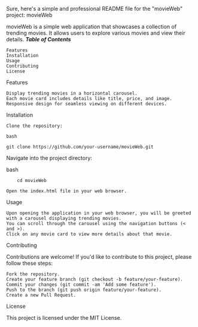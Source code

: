 Sure, here's a simple and professional README file for the "movieWeb" project:
movieWeb

movieWeb is a simple web application that showcases a collection of trending movies. It allows users to explore various movies and view their details.
***Table of Contents***

    Features
    Installation
    Usage
    Contributing
    License

Features

    Display trending movies in a horizontal carousel.
    Each movie card includes details like title, price, and image.
    Responsive design for seamless viewing on different devices.

Installation

    Clone the repository:

    bash
````
git clone https://github.com/your-username/movieWeb.git
````
Navigate into the project directory:

bash
````
    cd movieWeb
````
    Open the index.html file in your web browser.

Usage

    Upon opening the application in your web browser, you will be greeted with a carousel displaying trending movies.
    You can scroll through the carousel using the navigation buttons (< and >).
    Click on any movie card to view more details about that movie.

Contributing

Contributions are welcome! If you'd like to contribute to this project, please follow these steps:

    Fork the repository.
    Create your feature branch (git checkout -b feature/your-feature).
    Commit your changes (git commit -am 'Add some feature').
    Push to the branch (git push origin feature/your-feature).
    Create a new Pull Request.

License

This project is licensed under the MIT License.
